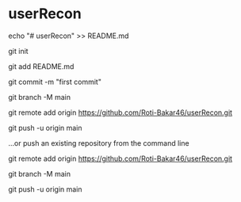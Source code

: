 # userRecon

echo "# userRecon" >> README.md

git init

git add README.md

git commit -m "first commit"

git branch -M main

git remote add origin https://github.com/Roti-Bakar46/userRecon.git

git push -u origin main

…or push an existing repository from the command line

git remote add origin https://github.com/Roti-Bakar46/userRecon.git

git branch -M main

git push -u origin main
